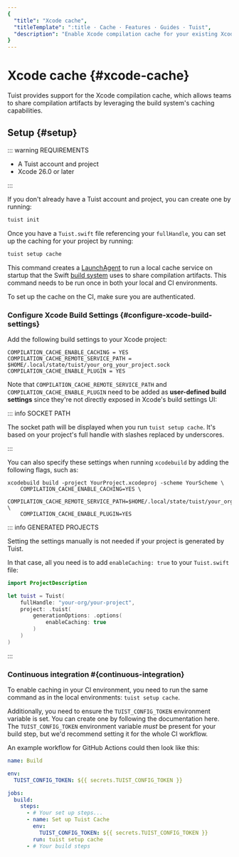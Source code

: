 ```yaml
---
{
  "title": "Xcode cache",
  "titleTemplate": ":title · Cache · Features · Guides · Tuist",
  "description": "Enable Xcode compilation cache for your existing Xcode projects to improve build times both locally and on the CI."
}
---
```

# Xcode cache {#xcode-cache}

Tuist provides support for the Xcode compilation cache, which allows teams to share compilation artifacts by leveraging the build system's caching capabilities.

## Setup {#setup}

::: warning REQUIREMENTS
<!-- -->
- A <LocalizedLink href="/guides/server/accounts-and-projects">Tuist account and project</LocalizedLink>
- Xcode 26.0 or later
<!-- -->
:::

If you don't already have a Tuist account and project, you can create one by running:

```bash
tuist init
```

Once you have a `Tuist.swift` file referencing your `fullHandle`, you can set up the caching for your project by running:

```bash
tuist setup cache
```

This command creates a [LaunchAgent](https://developer.apple.com/library/archive/documentation/MacOSX/Conceptual/BPSystemStartup/Chapters/CreatingLaunchdJobs.html) to run a local cache service on startup that the Swift [build system](https://github.com/swiftlang/swift-build) uses to share compilation artifacts. This command needs to be run once in both your local and CI environments.

To set up the cache on the CI, make sure you are <LocalizedLink href="/guides/integrations/continuous-integration#authentication">authenticated</LocalizedLink>.

### Configure Xcode Build Settings {#configure-xcode-build-settings}

Add the following build settings to your Xcode project:

```
COMPILATION_CACHE_ENABLE_CACHING = YES
COMPILATION_CACHE_REMOTE_SERVICE_PATH = $HOME/.local/state/tuist/your_org_your_project.sock
COMPILATION_CACHE_ENABLE_PLUGIN = YES
```

Note that `COMPILATION_CACHE_REMOTE_SERVICE_PATH` and `COMPILATION_CACHE_ENABLE_PLUGIN` need to be added as **user-defined build settings** since they're not directly exposed in Xcode's build settings UI:

::: info SOCKET PATH
<!-- -->
The socket path will be displayed when you run `tuist setup cache`. It's based on your project's full handle with slashes replaced by underscores.
<!-- -->
:::

You can also specify these settings when running `xcodebuild` by adding the following flags, such as:

```
xcodebuild build -project YourProject.xcodeproj -scheme YourScheme \
    COMPILATION_CACHE_ENABLE_CACHING=YES \
    COMPILATION_CACHE_REMOTE_SERVICE_PATH=$HOME/.local/state/tuist/your_org_your_project.sock \
    COMPILATION_CACHE_ENABLE_PLUGIN=YES
```

::: info GENERATED PROJECTS
<!-- -->
Setting the settings manually is not needed if your project is generated by Tuist.

In that case, all you need is to add `enableCaching: true` to your `Tuist.swift` file:
```swift
import ProjectDescription

let tuist = Tuist(
    fullHandle: "your-org/your-project",
    project: .tuist(
        generationOptions: .options(
            enableCaching: true
        )
    )
)
```
<!-- -->
:::

### Continuous integration #{continuous-integration}

To enable caching in your CI environment, you need to run the same command as in the local environments: `tuist setup cache`.

Additionally, you need to ensure the `TUIST_CONFIG_TOKEN` environment variable is set. You can create one by following the documentation <LocalizedLink href="/guides/features/automate/continuous-integration#authentication">here</LocalizedLink>. The `TUIST_CONFIG_TOKEN` environment variable _must_ be present for your build step, but we'd recommend setting it for the whole CI workflow.

An example workflow for GitHub Actions could then look like this:
```yaml
name: Build

env:
  TUIST_CONFIG_TOKEN: ${{ secrets.TUIST_CONFIG_TOKEN }}

jobs:
  build:
    steps:
      - # Your set up steps...
      - name: Set up Tuist Cache
        env:
          TUIST_CONFIG_TOKEN: ${{ secrets.TUIST_CONFIG_TOKEN }}
        run: tuist setup cache
      - # Your build steps
```
